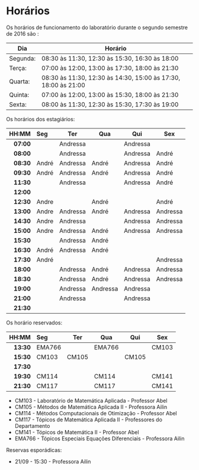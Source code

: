 # Horários

Os horários de funcionamento do laboratório durante o segundo semestre de 2016
são  :

Dia      | Horário
-------- | -------
Segunda: | 08:30 às 11:30, 12:30 às 15:30, 16:30 às 18:00
Terça:   | 07:00 às 12:00, 13:00 às 17:30, 18:00 às 21:30
Quarta:  | 08:30 às 11:30, 12:30 às 14:30, 15:00 às 17:30, 18:00 às 21:00
Quinta:  | 07:00 às 12:00, 13:00 às 15:30, 18:00 às 21:30
Sexta:   | 08:00 às 11:30, 12:30 às 15:30, 17:30 às 19:00

Os horários dos estagiários:


HH:MM | Seg | Ter | Qua | Qui | Sex
--: | :--- | --- | --- | --- | ---
**07:00** |          | Andressa |          | Andressa |  
**08:00** |          | Andressa |          | Andressa | André
**08:30** | André    | Andressa | André    | Andressa | André    
**09:30** | André    | Andressa | André    | Andressa | André    
**11:30** |          | Andressa |          | Andressa | André    
**12:00** |          |          |          |          |          
**12:30** | Andre    |          | André    |          | André           
**13:00** | Andre    | Andressa | André    | Andressa | Andressa       
**14:30** | Andre    | Andressa |          | Andressa | Andressa
**15:00** | Andre    | Andressa | André    | Andressa | Andressa
**15:30** |          | Andressa | André    |          |
**16:30** | André    | Andressa | André    |          |
**17:30** | André    |          |          |          | Andressa
**18:00** |          | Andressa | André    | Andressa | Andressa      
**18:30** |          | Andressa | André    | Andressa | Andressa  
**19:00** |          | Andressa | Andressa | Andressa |        
**21:00** |          | Andressa |          | Andressa |          
**21:30** |          |          |          |          |            



Os horário reservados:


 HH:MM     |  Seg  |  Ter  |  Qua  |  Qui  | Sex
 --:       | :---  |  ---  |  ---  |  ---  | ---
 **13:30** |EMA766 |       |EMA766 |       | CM103
 **15:30** | CM103 | CM105 |       | CM105 |  
 **17:30** |       |       |       |       |
 **19:30** | CM114 |       | CM114 |       | CM141
 **21:30** | CM117 |       | CM117 |       | CM141

- CM103 - Laboratório de Matemática Aplicada - Professor Abel
- CM105 - Métodos de Matemática Aplicada II - Professora Ailin
- CM114 - Métodos Computacionais de Otimização - Professor Abel
- CM117 - Tópicos de Matemática Aplicada II - Professores do Departamento
- CM141 - Tópicos de Matemática II - Professor Abel
- EMA766 - Tópicos Especiais Equações Diferenciais - Professora Ailin


Reservas esporádicas:
- 21/09 - 15:30 - Professora Ailin
